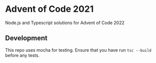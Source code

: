 # Advent of Code 2021
Node.js and Typescript solutions for Advent of Code 2022
## Development
This repo uses mocha for testing.
Ensure that you have run ```tsc --build``` before any tests.
